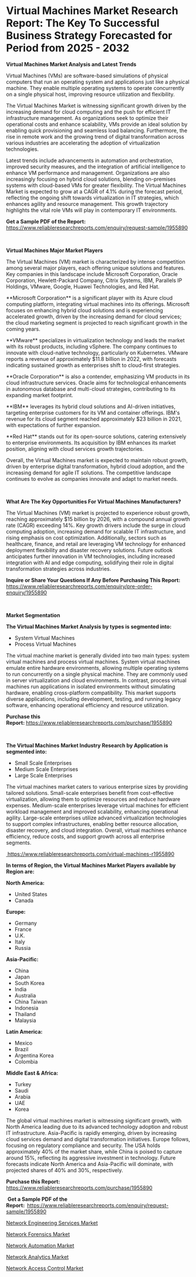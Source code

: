 <p><h1>Virtual Machines Market Research Report: The Key To Successful Business Strategy Forecasted for Period from 2025 - 2032</h1></p><p><strong>Virtual Machines Market Analysis and Latest Trends</strong></p>
<p><p>Virtual Machines (VMs) are software-based simulations of physical computers that run an operating system and applications just like a physical machine. They enable multiple operating systems to operate concurrently on a single physical host, improving resource utilization and flexibility. </p><p>The Virtual Machines Market is witnessing significant growth driven by the increasing demand for cloud computing and the push for efficient IT infrastructure management. As organizations seek to optimize their operational costs and enhance scalability, VMs provide an ideal solution by enabling quick provisioning and seamless load balancing. Furthermore, the rise in remote work and the growing trend of digital transformation across various industries are accelerating the adoption of virtualization technologies.</p><p>Latest trends include advancements in automation and orchestration, improved security measures, and the integration of artificial intelligence to enhance VM performance and management. Organizations are also increasingly focusing on hybrid cloud solutions, blending on-premises systems with cloud-based VMs for greater flexibility. The Virtual Machines Market is expected to grow at a CAGR of 4.1% during the forecast period, reflecting the ongoing shift towards virtualization in IT strategies, which enhances agility and resource management. This growth trajectory highlights the vital role VMs will play in contemporary IT environments.</p></p>
<p><strong>Get a Sample PDF of the Report:&nbsp;</strong> <a href="https://www.reliableresearchreports.com/enquiry/request-sample/1955890?utm_campaign=34&utm_medium=2&utm_source=Github&utm_content=ia&utm_term=15022025&utm_id=virtual-machines">https://www.reliableresearchreports.com/enquiry/request-sample/1955890</a></p>
<p>&nbsp;</p>
<p><strong>Virtual Machines Major Market Players</strong></p>
<p><p>The Virtual Machines (VM) market is characterized by intense competition among several major players, each offering unique solutions and features. Key companies in this landscape include Microsoft Corporation, Oracle Corporation, Hewlett-Packard Company, Citrix Systems, IBM, Parallels IP Holdings, VMware, Google, Huawei Technologies, and Red Hat.</p><p>**Microsoft Corporation** is a significant player with its Azure cloud computing platform, integrating virtual machines into its offerings. Microsoft focuses on enhancing hybrid cloud solutions and is experiencing accelerated growth, driven by the increasing demand for cloud services; the cloud marketing segment is projected to reach significant growth in the coming years.</p><p>**VMware** specializes in virtualization technology and leads the market with its robust products, including vSphere. The company continues to innovate with cloud-native technology, particularly on Kubernetes. VMware reports a revenue of approximately $11.8 billion in 2022, with forecasts indicating sustained growth as enterprises shift to cloud-first strategies.</p><p>**Oracle Corporation** is also a contender, emphasizing VM products in its cloud infrastructure services. Oracle aims for technological enhancements in autonomous database and multi-cloud strategies, contributing to its expanding market footprint.</p><p>**IBM** leverages its hybrid cloud solutions and AI-driven initiatives, targeting enterprise customers for its VM and container offerings. IBM's revenue for its cloud segment reached approximately $23 billion in 2021, with expectations of further expansion.</p><p>**Red Hat** stands out for its open-source solutions, catering extensively to enterprise environments. Its acquisition by IBM enhances its market position, aligning with cloud services growth trajectories.</p><p>Overall, the Virtual Machines market is expected to maintain robust growth, driven by enterprise digital transformation, hybrid cloud adoption, and the increasing demand for agile IT solutions. The competitive landscape continues to evolve as companies innovate and adapt to market needs.</p></p>
<p>&nbsp;</p>
<p><strong>What Are The Key Opportunities For Virtual Machines Manufacturers?</strong></p>
<p><p>The Virtual Machines (VM) market is projected to experience robust growth, reaching approximately $15 billion by 2026, with a compound annual growth rate (CAGR) exceeding 14%. Key growth drivers include the surge in cloud computing adoption, increasing demand for scalable IT infrastructure, and rising emphasis on cost optimization. Additionally, sectors such as healthcare, finance, and retail are leveraging VM technology for enhanced deployment flexibility and disaster recovery solutions. Future outlook anticipates further innovation in VM technologies, including increased integration with AI and edge computing, solidifying their role in digital transformation strategies across industries.</p></p>
<p><strong>Inquire or Share Your Questions If Any Before Purchasing This Report:</strong> <a href="https://www.reliableresearchreports.com/enquiry/pre-order-enquiry/1955890?utm_campaign=34&utm_medium=2&utm_source=Github&utm_content=ia&utm_term=15022025&utm_id=virtual-machines">https://www.reliableresearchreports.com/enquiry/pre-order-enquiry/1955890</a></p>
<p>&nbsp;</p>
<p><strong>Market Segmentation</strong></p>
<p><strong>The Virtual Machines Market Analysis by types is segmented into:</strong></p>
<p><ul><li>System Virtual Machines</li><li>Process Virtual Machines</li></ul></p>
<p><p>The virtual machine market is generally divided into two main types: system virtual machines and process virtual machines. System virtual machines emulate entire hardware environments, allowing multiple operating systems to run concurrently on a single physical machine. They are commonly used in server virtualization and cloud environments. In contrast, process virtual machines run applications in isolated environments without simulating hardware, enabling cross-platform compatibility. This market supports diverse applications, including development, testing, and running legacy software, enhancing operational efficiency and resource utilization.</p></p>
<p><strong>Purchase this Report:&nbsp;</strong><a href="https://www.reliableresearchreports.com/purchase/1955890?utm_campaign=34&utm_medium=2&utm_source=Github&utm_content=ia&utm_term=15022025&utm_id=virtual-machines">https://www.reliableresearchreports.com/purchase/1955890</a></p>
<p>&nbsp;</p>
<p><strong>The Virtual Machines Market Industry Research by Application is segmented into:</strong></p>
<p><ul><li>Small Scale Enterprises</li><li>Medium Scale Enterprises</li><li>Large Scale Enterprises</li></ul></p>
<p><p>The virtual machines market caters to various enterprise sizes by providing tailored solutions. Small-scale enterprises benefit from cost-effective virtualization, allowing them to optimize resources and reduce hardware expenses. Medium-scale enterprises leverage virtual machines for efficient workload management and improved scalability, enhancing operational agility. Large-scale enterprises utilize advanced virtualization technologies to support complex infrastructures, enabling better resource allocation, disaster recovery, and cloud integration. Overall, virtual machines enhance efficiency, reduce costs, and support growth across all enterprise segments.</p></p>
<p><a href="https://www.reliableresearchreports.com/virtual-machines-r1955890?utm_campaign=34&utm_medium=2&utm_source=Github&utm_content=ia&utm_term=15022025&utm_id=virtual-machines">&nbsp;https://www.reliableresearchreports.com/virtual-machines-r1955890</a></p>
<p><strong>In terms of Region, the Virtual Machines Market Players available by Region are:</strong></p>
<p>
    <p> <strong> North America: </strong>
        <ul>
            <li>United States</li>
            <li>Canada</li>
        </ul>
        </p> 
    <p> <strong> Europe: </strong>
        <ul>
            <li>Germany</li>
            <li>France</li>
            <li>U.K.</li>
            <li>Italy</li>
            <li>Russia</li>
        </ul>
        </p> 
    <p> <strong> Asia-Pacific: </strong>
        <ul>
            <li>China</li>
            <li>Japan</li>
            <li>South Korea</li>
            <li>India</li>
            <li>Australia</li>
            <li>China Taiwan</li>
            <li>Indonesia</li>
            <li>Thailand</li>
            <li>Malaysia</li>
        </ul>
        </p> 
    <p> <strong> Latin America: </strong>
        <ul>
            <li>Mexico</li>
            <li>Brazil</li>
            <li>Argentina Korea</li>
            <li>Colombia</li>
        </ul>
        </p> 
    <p> <strong> Middle East & Africa: </strong>
        <ul>
            <li>Turkey</li>
            <li>Saudi</li>
            <li>Arabia</li>
            <li>UAE</li>
            <li>Korea</li>
        </ul>
    </p>
    </p>
<p><p>The global virtual machines market is witnessing significant growth, with North America leading due to its advanced technology adoption and robust IT infrastructure. Asia-Pacific is rapidly emerging, driven by increasing cloud services demand and digital transformation initiatives. Europe follows, focusing on regulatory compliance and security. The USA holds approximately 40% of the market share, while China is poised to capture around 15%, reflecting its aggressive investment in technology. Future forecasts indicate North America and Asia-Pacific will dominate, with projected shares of 40% and 30%, respectively.</p></p>
<p><strong>Purchase this Report: </strong><a href="https://www.reliableresearchreports.com/purchase/1955890?utm_campaign=34&utm_medium=2&utm_source=Github&utm_content=ia&utm_term=15022025&utm_id=virtual-machines">https://www.reliableresearchreports.com/purchase/1955890</a></p>
<p>&nbsp;<strong>Get a Sample PDF of the Report:&nbsp;&nbsp;</strong><a href="https://www.reliableresearchreports.com/enquiry/request-sample/1955890?utm_campaign=34&utm_medium=2&utm_source=Github&utm_content=ia&utm_term=15022025&utm_id=virtual-machines">https://www.reliableresearchreports.com/enquiry/request-sample/1955890</a></p>
<p><strong></strong></p>
<p><p><a href="https://github.com/alasmyayock/Market-Research-Report-List-1/blob/main/network-engineering-services-market.md?utm_campaign=34&utm_medium=2&utm_source=Github&utm_content=ia&utm_term=15022025&utm_id=virtual-machines">Network Engineering Services Market</a></p><p><a href="https://github.com/eusoffyhanty/Market-Research-Report-List-1/blob/main/network-forensics-market.md?utm_campaign=34&utm_medium=2&utm_source=Github&utm_content=ia&utm_term=15022025&utm_id=virtual-machines">Network Forensics Market</a></p><p><a href="https://github.com/memorirummy/Market-Research-Report-List-1/blob/main/network-automation-market.md?utm_campaign=34&utm_medium=2&utm_source=Github&utm_content=ia&utm_term=15022025&utm_id=virtual-machines">Network Automation Market</a></p><p><a href="https://github.com/phumlaaijem/Market-Research-Report-List-1/blob/main/network-analytics-market.md?utm_campaign=34&utm_medium=2&utm_source=Github&utm_content=ia&utm_term=15022025&utm_id=virtual-machines">Network Analytics Market</a></p><p><a href="https://github.com/xanaanenkaly/Market-Research-Report-List-1/blob/main/network-access-control-market.md?utm_campaign=34&utm_medium=2&utm_source=Github&utm_content=ia&utm_term=15022025&utm_id=virtual-machines">Network Access Control Market</a></p></p>
